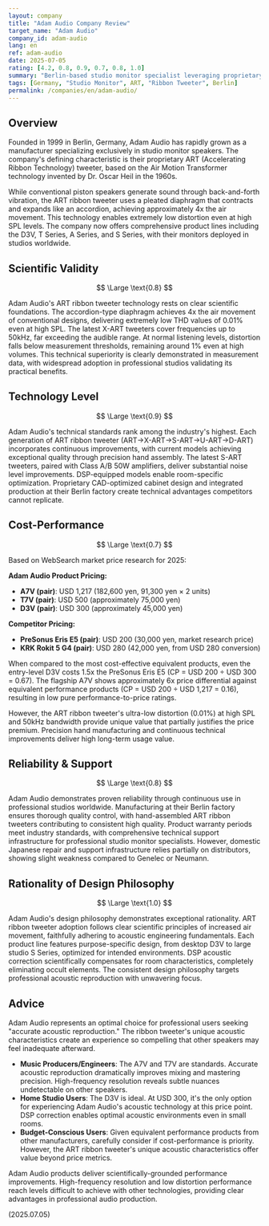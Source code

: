 ```yaml
---
layout: company
title: "Adam Audio Company Review"
target_name: "Adam Audio"
company_id: adam-audio
lang: en
ref: adam-audio
date: 2025-07-05
rating: [4.2, 0.8, 0.9, 0.7, 0.8, 1.0]
summary: "Berlin-based studio monitor specialist leveraging proprietary ART ribbon tweeter technology to achieve 4x the air movement of conventional piston speakers, delivering high SPL with ultra-low distortion. Their product lineup spans from professional studio environments to compact home studios with the D3V, serving diverse needs across the audio production spectrum."
tags: [Germany, "Studio Monitor", ART, "Ribbon Tweeter", Berlin]
permalink: /companies/en/adam-audio/
---
```


## Overview

Founded in 1999 in Berlin, Germany, Adam Audio has rapidly grown as a manufacturer specializing exclusively in studio monitor speakers. The company's defining characteristic is their proprietary ART (Accelerating Ribbon Technology) tweeter, based on the Air Motion Transformer technology invented by Dr. Oscar Heil in the 1960s.

While conventional piston speakers generate sound through back-and-forth vibration, the ART ribbon tweeter uses a pleated diaphragm that contracts and expands like an accordion, achieving approximately 4x the air movement. This technology enables extremely low distortion even at high SPL levels. The company now offers comprehensive product lines including the D3V, T Series, A Series, and S Series, with their monitors deployed in studios worldwide.

## Scientific Validity

$$ \Large \text{0.8} $$

Adam Audio's ART ribbon tweeter technology rests on clear scientific foundations. The accordion-type diaphragm achieves 4x the air movement of conventional designs, delivering extremely low THD values of 0.01% even at high SPL. The latest X-ART tweeters cover frequencies up to 50kHz, far exceeding the audible range. At normal listening levels, distortion falls below measurement thresholds, remaining around 1% even at high volumes. This technical superiority is clearly demonstrated in measurement data, with widespread adoption in professional studios validating its practical benefits.

## Technology Level

$$ \Large \text{0.9} $$

Adam Audio's technical standards rank among the industry's highest. Each generation of ART ribbon tweeter (ART→X-ART→S-ART→U-ART→D-ART) incorporates continuous improvements, with current models achieving exceptional quality through precision hand assembly. The latest S-ART tweeters, paired with Class A/B 50W amplifiers, deliver substantial noise level improvements. DSP-equipped models enable room-specific optimization. Proprietary CAD-optimized cabinet design and integrated production at their Berlin factory create technical advantages competitors cannot replicate.

## Cost-Performance

$$ \Large \text{0.7} $$

Based on WebSearch market price research for 2025:

**Adam Audio Product Pricing:**
- **A7V (pair)**: USD 1,217 (182,600 yen, 91,300 yen × 2 units)
- **T7V (pair)**: USD 500 (approximately 75,000 yen)
- **D3V (pair)**: USD 300 (approximately 45,000 yen)

**Competitor Pricing:**
- **PreSonus Eris E5 (pair)**: USD 200 (30,000 yen, market research price)
- **KRK Rokit 5 G4 (pair)**: USD 280 (42,000 yen, from USD 280 conversion)

When compared to the most cost-effective equivalent products, even the entry-level D3V costs 1.5x the PreSonus Eris E5 (CP = USD 200 ÷ USD 300 = 0.67). The flagship A7V shows approximately 6x price differential against equivalent performance products (CP = USD 200 ÷ USD 1,217 = 0.16), resulting in low pure performance-to-price ratings.

However, the ART ribbon tweeter's ultra-low distortion (0.01%) at high SPL and 50kHz bandwidth provide unique value that partially justifies the price premium. Precision hand manufacturing and continuous technical improvements deliver high long-term usage value.

## Reliability & Support

$$ \Large \text{0.8} $$

Adam Audio demonstrates proven reliability through continuous use in professional studios worldwide. Manufacturing at their Berlin factory ensures thorough quality control, with hand-assembled ART ribbon tweeters contributing to consistent high quality. Product warranty periods meet industry standards, with comprehensive technical support infrastructure for professional studio monitor specialists. However, domestic Japanese repair and support infrastructure relies partially on distributors, showing slight weakness compared to Genelec or Neumann.

## Rationality of Design Philosophy

$$ \Large \text{1.0} $$

Adam Audio's design philosophy demonstrates exceptional rationality. ART ribbon tweeter adoption follows clear scientific principles of increased air movement, faithfully adhering to acoustic engineering fundamentals. Each product line features purpose-specific design, from desktop D3V to large studio S Series, optimized for intended environments. DSP acoustic correction scientifically compensates for room characteristics, completely eliminating occult elements. The consistent design philosophy targets professional acoustic reproduction with unwavering focus.

## Advice

Adam Audio represents an optimal choice for professional users seeking "accurate acoustic reproduction." The ribbon tweeter's unique acoustic characteristics create an experience so compelling that other speakers may feel inadequate afterward.

- **Music Producers/Engineers**: The A7V and T7V are standards. Accurate acoustic reproduction dramatically improves mixing and mastering precision. High-frequency resolution reveals subtle nuances undetectable on other speakers.
- **Home Studio Users**: The D3V is ideal. At USD 300, it's the only option for experiencing Adam Audio's acoustic technology at this price point. DSP correction enables optimal acoustic environments even in small rooms.
- **Budget-Conscious Users**: Given equivalent performance products from other manufacturers, carefully consider if cost-performance is priority. However, the ART ribbon tweeter's unique acoustic characteristics offer value beyond price metrics.

Adam Audio products deliver scientifically-grounded performance improvements. High-frequency resolution and low distortion performance reach levels difficult to achieve with other technologies, providing clear advantages in professional audio production.

(2025.07.05)